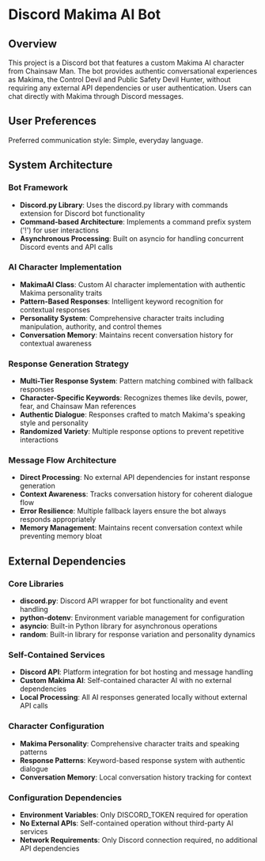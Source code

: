 # Discord Makima AI Bot

## Overview

This project is a Discord bot that features a custom Makima AI character from Chainsaw Man. The bot provides authentic conversational experiences as Makima, the Control Devil and Public Safety Devil Hunter, without requiring any external API dependencies or user authentication. Users can chat directly with Makima through Discord messages.

## User Preferences

Preferred communication style: Simple, everyday language.

## System Architecture

### Bot Framework
- **Discord.py Library**: Uses the discord.py library with commands extension for Discord bot functionality
- **Command-based Architecture**: Implements a command prefix system ('!') for user interactions
- **Asynchronous Processing**: Built on asyncio for handling concurrent Discord events and API calls

### AI Character Implementation
- **MakimaAI Class**: Custom AI character implementation with authentic Makima personality traits
- **Pattern-Based Responses**: Intelligent keyword recognition for contextual responses 
- **Personality System**: Comprehensive character traits including manipulation, authority, and control themes
- **Conversation Memory**: Maintains recent conversation history for contextual awareness

### Response Generation Strategy
- **Multi-Tier Response System**: Pattern matching combined with fallback responses
- **Character-Specific Keywords**: Recognizes themes like devils, power, fear, and Chainsaw Man references
- **Authentic Dialogue**: Responses crafted to match Makima's speaking style and personality
- **Randomized Variety**: Multiple response options to prevent repetitive interactions

### Message Flow Architecture
- **Direct Processing**: No external API dependencies for instant response generation
- **Context Awareness**: Tracks conversation history for coherent dialogue flow
- **Error Resilience**: Multiple fallback layers ensure the bot always responds appropriately
- **Memory Management**: Maintains recent conversation context while preventing memory bloat

## External Dependencies

### Core Libraries
- **discord.py**: Discord API wrapper for bot functionality and event handling
- **python-dotenv**: Environment variable management for configuration
- **asyncio**: Built-in Python library for asynchronous operations
- **random**: Built-in library for response variation and personality dynamics

### Self-Contained Services
- **Discord API**: Platform integration for bot hosting and message handling
- **Custom Makima AI**: Self-contained character AI with no external dependencies
- **Local Processing**: All AI responses generated locally without external API calls

### Character Configuration
- **Makima Personality**: Comprehensive character traits and speaking patterns
- **Response Patterns**: Keyword-based response system with authentic dialogue
- **Conversation Memory**: Local conversation history tracking for context

### Configuration Dependencies
- **Environment Variables**: Only DISCORD_TOKEN required for operation
- **No External APIs**: Self-contained operation without third-party AI services
- **Network Requirements**: Only Discord connection required, no additional API dependencies